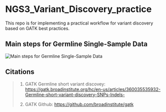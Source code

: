 # NGS3_Variant_Discovery_practice

This repo is for implementing a practical workflow for variant discovery based on GATK best practices.

## Main steps for Germline Single-Sample Data

![Main steps for Germline Single-Sample Data](https://github.com/ducminhnguyenle/NGS3_Variant_Discovery/assets/116794443/a1dd35ff-7016-437f-9587-4fdc0c56d3d1)

## Citations

> 1. GATK Germline short variant discovey: <https://gatk.broadinstitute.org/hc/en-us/articles/360035535932-Germline-short-variant-discovery-SNPs-Indels->
>
> 2. GATK Github: <https://github.com/broadinstitute/gatk>
